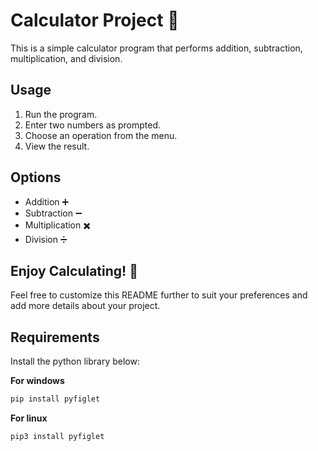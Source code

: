 # Calculator Project 🧮

This is a simple calculator program that performs addition, subtraction, multiplication, and division.

## Usage

1. Run the program.
2. Enter two numbers as prompted.
3. Choose an operation from the menu.
4. View the result.

## Options

- Addition ➕
- Subtraction ➖
- Multiplication ✖️
- Division ➗

## Enjoy Calculating! 🎉

Feel free to customize this README further to suit your preferences and add more details about your project.

## Requirements

Install the python library below:

**For windows**
```bash
pip install pyfiglet
```

**For linux**
```bash
pip3 install pyfiglet
```
